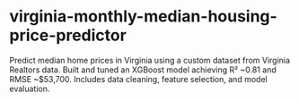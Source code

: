 # virginia-monthly-median-housing-price-predictor
Predict median home prices in Virginia using a custom dataset from Virginia Realtors data. Built and tuned an XGBoost model achieving R² ~0.81 and RMSE ~$53,700. Includes data cleaning, feature selection, and model evaluation.
